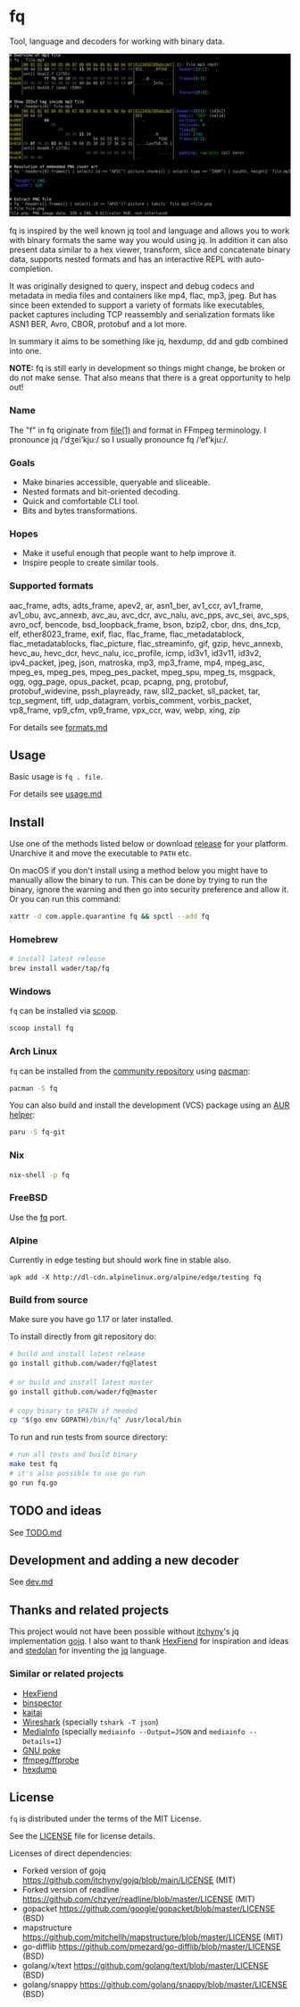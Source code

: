 # fq

Tool, language and decoders for working with binary data.

![fq demo](doc/demo.svg)

fq is inspired by the well known jq tool and language and allows you to work with binary formats the same way you would using jq. In addition it can also present data similar to a hex viewer, transform, slice and concatenate binary data, supports nested formats and has an interactive REPL with auto-completion.

It was originally designed to query, inspect and debug codecs and metadata in media files and containers like mp4, flac, mp3, jpeg. But has since been extended to support a variety of formats like executables, packet captures including TCP reassembly and serialization formats like ASN1 BER, Avro, CBOR, protobuf and a lot more.

In summary it aims to be something like jq, hexdump, dd and gdb combined into one.

**NOTE:** fq is still early in development so things might change, be broken or do not make sense.
That also means that there is a great opportunity to help out!

### Name

The "f" in fq  originate from [file(1)](https://man7.org/linux/man-pages/man1/file.1.html) and format in FFmpeg terminology.
I pronounce jq /‘dʒei’kju:/ so I usually pronounce fq /‘ef’kju:/.

### Goals

- Make binaries accessible, queryable and sliceable.
- Nested formats and bit-oriented decoding.
- Quick and comfortable CLI tool.
- Bits and bytes transformations.

### Hopes

- Make it useful enough that people want to help improve it.
- Inspire people to create similar tools.

### Supported formats

[./formats_list.jq]: sh-start

aac_frame,
adts,
adts_frame,
apev2,
ar,
asn1_ber,
av1_ccr,
av1_frame,
av1_obu,
avc_annexb,
avc_au,
avc_dcr,
avc_nalu,
avc_pps,
avc_sei,
avc_sps,
avro_ocf,
bencode,
bsd_loopback_frame,
bson,
bzip2,
cbor,
dns,
dns_tcp,
elf,
ether8023_frame,
exif,
flac,
flac_frame,
flac_metadatablock,
flac_metadatablocks,
flac_picture,
flac_streaminfo,
gif,
gzip,
hevc_annexb,
hevc_au,
hevc_dcr,
hevc_nalu,
icc_profile,
icmp,
id3v1,
id3v11,
id3v2,
ipv4_packet,
jpeg,
json,
matroska,
mp3,
mp3_frame,
mp4,
mpeg_asc,
mpeg_es,
mpeg_pes,
mpeg_pes_packet,
mpeg_spu,
mpeg_ts,
msgpack,
ogg,
ogg_page,
opus_packet,
pcap,
pcapng,
png,
protobuf,
protobuf_widevine,
pssh_playready,
raw,
sll2_packet,
sll_packet,
tar,
tcp_segment,
tiff,
udp_datagram,
vorbis_comment,
vorbis_packet,
vp8_frame,
vp9_cfm,
vp9_frame,
vpx_ccr,
wav,
webp,
xing,
zip

[#]: sh-end

For details see [formats.md](doc/formats.md)

## Usage

Basic usage is `fq . file`.

For details see [usage.md](doc/usage.md)

## Install

Use one of the methods listed below or download [release](https://github.com/wader/fq/releases) for your platform. Unarchive it and move the executable to `PATH` etc.

On macOS if you don't install using a method below you might have to manually allow the binary to run. This can be done by trying to run the binary, ignore the warning and then go into security preference and allow it. Or you can run this command:

```sh
xattr -d com.apple.quarantine fq && spctl --add fq
```

### Homebrew

```sh
# install latest release
brew install wader/tap/fq
```

### Windows

`fq` can be installed via [scoop](https://scoop.sh/).

```powershell
scoop install fq
```

### Arch Linux

`fq` can be installed from the [community repository](https://archlinux.org/packages/community/x86_64/fq/) using [pacman](https://wiki.archlinux.org/title/Pacman):

```sh
pacman -S fq
```

You can also build and install the development (VCS) package using an [AUR helper](https://wiki.archlinux.org/index.php/AUR_helpers):

```sh
paru -S fq-git
```

### Nix

```sh
nix-shell -p fq
```

### FreeBSD

Use the [fq](https://cgit.freebsd.org/ports/tree/misc/fq) port.

### Alpine

Currently in edge testing but should work fine in stable also.

```
apk add -X http://dl-cdn.alpinelinux.org/alpine/edge/testing fq
```

### Build from source

Make sure you have go 1.17 or later installed.

To install directly from git repository do:
```sh
# build and install latest release
go install github.com/wader/fq@latest

# or build and install latest master
go install github.com/wader/fq@master

# copy binary to $PATH if needed
cp "$(go env GOPATH)/bin/fq" /usr/local/bin
```

To run and run tests from source directory:
```sh
# run all tests and build binary
make test fq
# it's also possible to use go run
go run fq.go
```

## TODO and ideas

See [TODO.md](doc/TODO.md)

## Development and adding a new decoder

See [dev.md](doc/dev.md)

## Thanks and related projects

This project would not have been possible without [itchyny](https://github.com/itchyny)'s
jq implementation [gojq](https://github.com/itchyny/gojq). I also want to thank
[HexFiend](https://github.com/HexFiend/HexFiend) for inspiration and ideas and [stedolan](https://github.com/stedolan)
for inventing the [jq](https://github.com/stedolan/jq) language.

### Similar or related projects

- [HexFiend](https://github.com/HexFiend/HexFiend)
- [binspector](https://github.com/binspector/binspector)
- [kaitai](https://kaitai.io)
- [Wireshark](https://www.wireshark.org) (specially `tshark -T json`)
- [MediaInfo](https://mediaarea.net/en/MediaInfo) (specially `mediainfo --Output=JSON` and `mediainfo --Details=1`)
- [GNU poke](https://www.jemarch.net/poke)
- [ffmpeg/ffprobe](https://ffmpeg.org)
- [hexdump](https://git.kernel.org/pub/scm/utils/util-linux/util-linux.git/tree/text-utils/hexdump.c)

## License

`fq` is distributed under the terms of the MIT License.

See the [LICENSE](LICENSE) file for license details.

Licenses of direct dependencies:

- Forked version of gojq https://github.com/itchyny/gojq/blob/main/LICENSE (MIT)
- Forked version of readline https://github.com/chzyer/readline/blob/master/LICENSE (MIT)
- gopacket https://github.com/google/gopacket/blob/master/LICENSE (BSD)
- mapstructure https://github.com/mitchellh/mapstructure/blob/master/LICENSE (MIT)
- go-difflib https://github.com/pmezard/go-difflib/blob/master/LICENSE (BSD)
- golang/x/text https://github.com/golang/text/blob/master/LICENSE (BSD)
- golang/snappy https://github.com/golang/snappy/blob/master/LICENSE (BSD)
